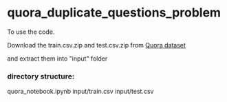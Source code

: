 # quora_duplicate_questions_problem #

To use the code.

Download the train.csv.zip and test.csv.zip from [Quora dataset](https://www.kaggle.com/c/quora-question-pairs/data)

and extract them into "input" folder

### directory structure: ###
quora_notebook.ipynb
input/train.csv
input/test.csv
